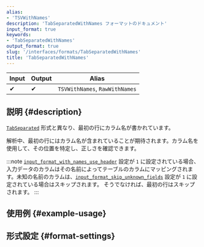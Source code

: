 ```yaml
---
alias:
- 'TSVWithNames'
description: 'TabSeparatedWithNames フォーマットのドキュメント'
input_format: true
keywords:
- 'TabSeparatedWithNames'
output_format: true
slug: '/interfaces/formats/TabSeparatedWithNames'
title: 'TabSeparatedWithNames'
---
```




| Input | Output | Alias                          |
|-------|--------|--------------------------------|
|     ✔    |     ✔     | `TSVWithNames`, `RawWithNames` |

## 説明 {#description}

[`TabSeparated`](./TabSeparated.md) 形式と異なり、最初の行にカラム名が書かれています。

解析中、最初の行にはカラム名が含まれていることが期待されます。カラム名を使用して、その位置を特定し、正しさを確認できます。

:::note
[`input_format_with_names_use_header`](../../../operations/settings/settings-formats.md/#input_format_with_names_use_header) 設定が `1` に設定されている場合、
入力データのカラムはその名前によってテーブルのカラムにマッピングされます。未知の名前のカラムは、[`input_format_skip_unknown_fields`](../../../operations/settings/settings-formats.md/#input_format_skip_unknown_fields) 設定が `1` に設定されている場合はスキップされます。
そうでなければ、最初の行はスキップされます。
:::

## 使用例 {#example-usage}

## 形式設定 {#format-settings}

